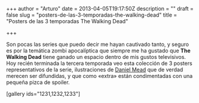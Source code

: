 +++
author = "Arturo"
date = 2013-04-05T19:17:50Z
description = ""
draft = false
slug = "posters-de-las-3-temporadas-the-walking-dead"
title = "Posters de las 3 temporadas The Walking Dead"

+++

Son pocas las series que puedo decir me hayan cautivado tanto, y seguro es por la temática zombi apocalíptica que siempre me ha gustado que <strong>The Walking Dead</strong> tiene ganado un espacio dentro de mis gustos televisivos.<!--more--> Hoy recién terminada la tercera temporada veo esta colección de 3 posters representativos de la serie, ilustraciones de <a href="http://danielmead.deviantart.com/">Daniel Mead</a> que de verdad merecen ser difundidas, y que como «extra» están condimentadas con una pequeña pizca de spoiler.

[gallery ids="1231,1232,1233"]